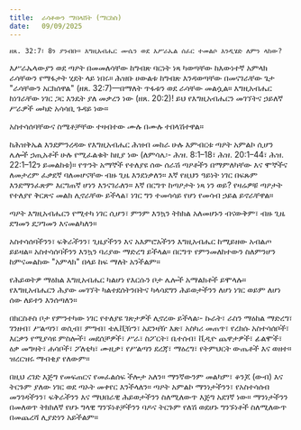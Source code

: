 ```yaml
---
title:  ራሳቶውን ማበላሸት (ማርከስ)
date:   09/09/2025
---
```


`ዘጸ. 32:7፣ 8ን ያንብቡ። እግዚአብሔር ሙሴን ወደ እሥራኤል ሰፈር ተመልሶ እንዲሄድ ለምን ላከው?`

እሥራኤላውያን ወደ ጣዖት በመመለሳቸው ከግብጽ ባርነት ነጻ ካወጣቸው ከእውነተኛ አምላክ ራሳቸውን የማፋታት ሂደት ላይ ነበሩ። ሕዝቡ ሀውልቱ ከግብጽ እንዳወጣቸው በመናገራቸው ጌታ "ራሳቸውን አርክሰዋል" (ዘጸ. 32:7)—በማለት ጥፋቱን ወደ ራሳቸው መልሷል። እግዚአብሔር ከነገራቸው ነገር ጋር እንዴት ያለ መቃረን ነው (ዘጸ. 20:2)! ይህ የእግዚአብሔርን መገኘትና ኃይለኛ ሥራዎች መካድ አሳሳቢ ጉዳይ ነው።

አስተሳሰባቸውና ስሜቶቻቸው ተዛብተው ሙሉ በሙሉ ተበላሽተዋል።

ከሕዝቅኤል እንደምንረዳው የእግዚአብሔር ሕዝብ መከራ ሁሉ እምብርቱ ጣዖት አምልኮ ሲሆን ሌሎች ኃጢአቶች ሁሉ የሚፈልቁት ከዚያ ነው (ለምሳሌ፡- ሕዝ. 8:1–18፣ ሕዝ. 20:1–44፣ ሕዝ. 22:1–12ን ይመልከቱ)። የጥንት አማኞች የተለያዩ ሰው ሰራሽ ጣዖቶችን በማምለካቸው እና ሞኞችና ለመታረም ፈቃደኛ ባለመሆናቸው ብዙ ጊዜ እንደነቃለን። እኛ የዚህን ዓይነት ነገር በፍጹም እንደማንፈጽም እርግጠኛ ሆነን እንናገራለን። እኛ በርግጥ ከጣዖታት ነጻ ነን ወይ? የዛሬዎቹ ጣዖታት የተለያየ ቅርጽና መልክ ሊኖራቸው ይችላል፣ ነገር ግን ተመሳሳይ የሆነ የመሳብ ኃይል ይኖራቸዋል።

ጣዖት እግዚአብሔርን የሚተካ ነገር ሲሆን፣ ምንም እንኳን ትክክል አለመሆኑን ብናውቅም፣ ብዙ ጊዜ ደግመን ደጋግመን እናመልካለን።

አስተሳሰባችንን፣ ፍቅራችንን፣ ጊዜያችንን እና አእምሮአችንን እግዚአብሔር ከሚይዘው አብልጦ ይይዛል። አስተሳሰባችንን እንኳን ባሪያው ማድረግ ይችላል። በርግጥ የምንመለከተውን ስለምንሆን ከምናመልከው "አምላክ" በላይ ከፍ ማለት አንችልም።

የሕይወትዎ ማዕክል እግዚአብሔር ካልሆነ የእርሱን ቦታ ሌሎች አማልክቶች ይሞላሉ። የእግዚአብሔርን ሕያው መገኘት ካልተደሰትንበትና ካላሳደግን ሕይወታችንን ለሆነ ነገር ወይም ለሆነ ሰው ለይተን እንሰጣለን።

በክርስቶስ ቦታ የምንተካው ነገር የተለያዩ ገጽታዎች ሊኖረው ይችላል፡- ኩራት፣ ራስን ማዕከል ማድረግ፣ ገንዘብ፣ ሥልጣን፣ ወሲብ፣ ምግብ፣ ቴሌቪዥን፣ አደንዛዥ እጽ፣ አስካሪ መጠጥ፣ የረከሱ አስተሳሰቦች፣ እርቃን የሚያሳዩ ምስሎች፣ መደሰቻዎች፣ ሥራ፣ ስፖርት፣ ቤተሰብ፣ ቪዲዮ ጨዋታዎች፣ ፊልሞች፣ ዕቃ መግዛት፣ ሐሳቦች፣ ፖለቲካ፣ ሙዚቃ፣ የሥልጣን ደረጃ፣ ማዕረግ፣ የትምህርት ውጤቶች እና ወዘተ። ዝረርዝሩ ማብቂያ የለውም።

በዚህ ረገድ እጅግ የመፍጠርና የመፈልሰፍ ችሎታ አለን። ማንኛውንም መልካም፣ ቆንጆ (ውብ) እና ትርጉም ያለው ነገር ወደ ጣኦት መቀየር እንችላለን። ጣዖት አምልኮ ማንነታችንን፣ የአስተሳሰብ መንገዳችንን፣ ፍቅራችንን እና ማህበራዊ ሕይወታችንን ስለሚለውጥ እጅግ አደገኛ ነው። ማንነታችንን በመለወጥ ትክክለኛ የሆኑ ግላዊ ግንኙነቶቻችንን ባዶና ትርጉም የለሽ ወደሆኑ ግንኙነቶች ስለሚለውጥ በመጨረሻ ሊያድነን አይችልም።